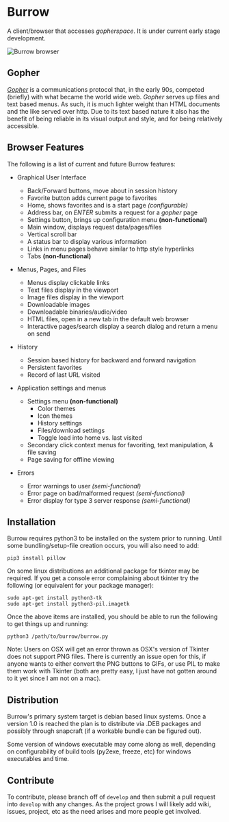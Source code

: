 # Burrow
A client/browser that accesses _gopherspace_. It is under current early stage development.

 ![Burrow browser](http://brianmevans.com/files/burrow_01.png "Burrow v0.1.8 main window")

## Gopher
[_Gopher_](https://en.wikipedia.org/wiki/Gopher_(protocol)) is a communications protocol that, in the early 90s, competed (briefly) with what became the world wide web. _Gopher_ serves up files and text based menus. As such, it is much lighter weight than HTML documents and the like served over http. Due to its text based nature it also has the benefit of being reliable in its visual output and style, and for being relatively accessible. 

## Browser Features
The following is a list of current and future Burrow features:

- Graphical User Interface
    - Back/Forward buttons, move about in session history
    - Favorite button adds current page to favorites
    - Home, shows favorites and is a start page _(configurable)_
    - Address bar, on _ENTER_ submits a request for a _gopher_ page
    - Settings button, brings up configuration menu __(non-functional)__
    - Main window, displays request data/pages/files
    - Vertical scroll bar
    - A status bar to display various information
    - Links in menu pages behave similar to http style hyperlinks
    - Tabs __(non-functional)__

- Menus, Pages, and Files
    - Menus display clickable links
    - Text files display in the viewport
    - Image files display in the viewport
    - Downloadable images
    - Downloadable binaries/audio/video
    - HTML files, open in a new tab in the default web browser
    - Interactive pages/search display a search dialog and return a menu on send

- History
    - Session based history for backward and forward navigation
    - Persistent favorites
    - Record of last URL visited

- Application settings and menus
    - Settings menu __(non-functional)__
        - Color themes
        - Icon themes
        - History settings
        - Files/download settings
        - Toggle load into home vs. last visited
    - Secondary click context menus for favoriting, text manipulation, & file saving
    - Page saving for offline viewing
    
- Errors
    - Error warnings to user _(semi-functional)_
    - Error page on bad/malformed request _(semi-functional)_
    - Error display for type 3 server response _(semi-functional)_


## Installation

Burrow requires python3 to be installed on the system prior to running.
Until some bundling/setup-file creation occurs, you will also need to add:
    
    pip3 install pillow
    

On some linux distributions an additional package for tkinter may be required.
If you get a console error complaining about tkinter try the following (or equivalent for your package manager):

    sudo apt-get install python3-tk
    sudo apt-get install python3-pil.imagetk
    
Once the above items are installed, you should be able to run the following to get things up and running:
    
    python3 /path/to/burrow/burrow.py

Note: Users on OSX will get an error thrown as OSX's version of Tkinter does not support PNG files. There is currently an issue open for this, if anyone wants to either convert the PNG buttons to GIFs, or use PIL to make them work with Tkinter (both are pretty easy, I just have not gotten around to it yet since I am not on a mac).
    

## Distribution

Burrow's primary system target is debian based linux systems. Once a version 1.0 is reached the plan is to distribute via .DEB packages and possibly through snapcraft (if a workable bundle can be figured out).

Some version of windows executable may come along as well, depending on configurability of build tools (py2exe, freeze, etc) for windows executables and time.


## Contribute

To contribute, please branch off of `develop` and then submit a pull request into `develop` with any changes. As the project grows I will likely add wiki, issues, project, etc as the need arises and more people get involved.
